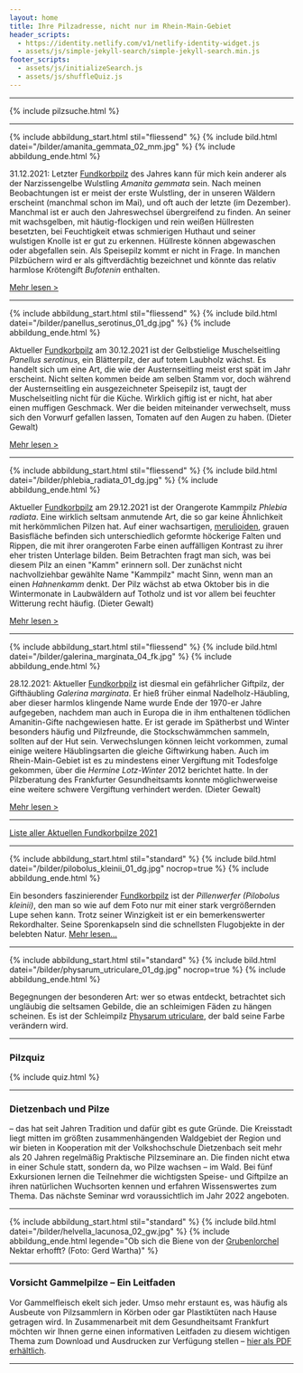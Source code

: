 ```yaml
---
layout: home
title: Ihre Pilzadresse, nicht nur im Rhein-Main-Gebiet
header_scripts:
  - https://identity.netlify.com/v1/netlify-identity-widget.js
  - assets/js/simple-jekyll-search/simple-jekyll-search.min.js
footer_scripts:
  - assets/js/initializeSearch.js
  - assets/js/shuffleQuiz.js
---
```

- - -

{% include pilzsuche.html %}

- - -

{% include abbildung_start.html stil="fliessend" %}
{% include bild.html datei="/bilder/amanita_gemmata_02_mm.jpg" %}
{% include abbildung_ende.html %}

31.12.2021: Letzter [Fundkorbpilz](AA "Glossar-") des Jahres kann für mich kein anderer als der Narzissengelbe Wulstling *Amanita gemmata* sein. Nach meinen Beobachtungen ist er meist der erste Wulstling, der in unseren Wäldern erscheint (manchmal schon im Mai), und oft auch der letzte (im Dezember). Manchmal ist er auch den Jahreswechsel übergreifend zu finden. An seiner mit wachsgelben, mit häutig-flockigen und rein weißen Hüllresten besetzten, bei Feuchtigkeit etwas schmierigen Huthaut und seiner wulstigen Knolle ist er gut zu erkennen. Hüllreste können abgewaschen oder abgefallen sein. Als Speisepilz kommt er nicht in Frage. In manchen Pilzbüchern wird er als giftverdächtig bezeichnet und könnte das relativ harmlose Krötengift *Bufotenin* enthalten.

[Mehr lesen >](/pilze/amanita-gemmata-narzissengelber-wulstling)

<div style="clear:  both"></div>

- - -

{% include abbildung_start.html stil="fliessend" %}
{% include bild.html datei="/bilder/panellus_serotinus_01_dg.jpg" %}
{% include abbildung_ende.html %}

Aktueller [Fundkorbpilz](AA "Glossar-") am 30.12.2021 ist der Gelbstielige Muschelseitling *Panellus serotinus*, ein Blätterpilz, der auf totem Laubholz wächst. Es handelt sich um eine Art, die wie der Austernseitling meist erst spät im Jahr erscheint. Nicht selten kommen beide am selben Stamm vor, doch während der Austernseitling ein ausgezeichneter Speisepilz ist, taugt der Muschelseitling nicht für die Küche. Wirklich giftig ist er nicht, hat aber einen muffigen Geschmack. Wer die beiden miteinander verwechselt, muss sich den Vorwurf gefallen lassen, Tomaten auf den Augen zu haben. (Dieter Gewalt)

[Mehr lesen >](/pilze/panellus-serotinus-gelbstieliger-muschelseitling)

<div style="clear:  both"></div>

- - -

{% include abbildung_start.html stil="fliessend" %}
{% include bild.html datei="/bilder/phlebia_radiata_01_dg.jpg" %}
{% include abbildung_ende.html %}

Aktueller [Fundkorbpilz](AA "Glossar-") am 29.12.2021 ist der Orangerote Kammpilz *Phlebia radiata*. Eine wirklich seltsam anmutende Art, die so gar keine Ähnlichkeit mit herkömmlichen Pilzen hat. Auf einer wachsartigen, [merulioiden](merulioid "Glossar"), grauen Basisfläche befinden sich unterschiedlich geformte höckerige Falten und Rippen, die mit ihrer orangeroten Farbe einen auffälligen Kontrast zu ihrer eher tristen Unterlage bilden. Beim Betrachten fragt man sich, was bei diesem Pilz an einen "Kamm" erinnern soll. Der zunächst nicht nachvollziehbar gewählte Name "Kammpilz" macht Sinn, wenn man an einen *Hahnenkamm* denkt. Der Pilz wächst ab etwa Oktober bis in die Wintermonate in Laubwäldern auf Totholz und ist vor allem bei feuchter Witterung recht häufig. (Dieter Gewalt)

[Mehr lesen >](/pilze/phlebia-radiata-orangeroter-kammpilz)

<div style="clear:  both"></div>

- - -

{% include abbildung_start.html stil="fliessend" %}
{% include bild.html datei="/bilder/galerina_marginata_04_fk.jpg" %}
{% include abbildung_ende.html %}

28.12.2021: Aktueller [Fundkorbpilz](AA "Glossar-") ist diesmal ein gefährlicher Giftpilz, der Gifthäubling *Galerina marginata*. Er hieß früher einmal Nadelholz-Häubling, aber dieser harmlos klingende Name wurde Ende der 1970-er Jahre aufgegeben, nachdem man auch in Europa die in ihm enthaltenen tödlichen Amanitin-Gifte nachgewiesen hatte. Er ist gerade im Spätherbst und Winter besonders häufig und Pilzfreunde, die Stockschwämmchen sammeln, sollten auf der Hut sein. Verwechslungen können leicht vorkommen, zumal einige weitere Häublingsarten die gleiche Giftwirkung haben. Auch im Rhein-Main-Gebiet ist es zu mindestens einer Vergiftung mit Todesfolge gekommen, über die *Hermine Lotz-Winter* 2012 berichtet hatte. In der Pilzberatung des Frankfurter Gesundheitsamts konnte möglichwerweise eine weitere schwere Vergiftung verhindert werden. (Dieter Gewalt)

[Mehr lesen >](/pilze/galerina-marginata-gifthäubling)

<div style="clear:  both"></div>

- - -

[Liste aller Aktuellen Fundkorbpilze 2021](/artikel/liste-aller-aktuellen-fundkorbpilze-2021.html)

- - -

{% include abbildung_start.html stil="standard" %}
{% include bild.html datei="/bilder/pilobolus_kleinii_01_dg.jpg" nocrop=true %}
{% include abbildung_ende.html %}

Ein besonders faszinierender [Fundkorbpilz](AA "Glossar-") ist der *Pillenwerfer (Pilobolus kleinii)*, den man so wie auf dem Foto nur mit einer stark vergrößernden Lupe sehen kann. Trotz seiner Winzigkeit ist er ein bemerkenswerter Rekordhalter. Seine Sporenkapseln sind die schnellsten Flugobjekte in der belebten Natur. [Mehr lesen...](/pilze/pilobolus-kleinii-pillenwerfer)

- - -

{% include abbildung_start.html stil="standard" %}
{% include bild.html datei="/bilder/physarum_utriculare_01_dg.jpg" nocrop=true %}
{% include abbildung_ende.html %}

Begegnungen der besonderen Art: wer so etwas entdeckt, betrachtet sich ungläubig die seltsamen Gebilde, die an schleimigen Fäden zu hängen scheinen. Es ist der Schleimpilz [Physarum utriculare](/pilze/physarum-utriculare-fadenfruchtschleimpilz), der bald seine Farbe verändern wird.

- - -

### Pilzquiz

{% include quiz.html %}

- - -

### Dietzenbach und Pilze

– das hat seit Jahren Tradition und dafür gibt es gute Gründe. Die Kreisstadt liegt mitten im größten zusammenhängenden Waldgebiet der Region und wir bieten in Kooperation mit der Volkshochschule Dietzenbach seit mehr als 20 Jahren regelmäßig Praktische Pilzseminare an. Die finden nicht etwa in einer Schule statt, sondern da, wo Pilze wachsen – im Wald. Bei fünf Exkursionen lernen die Teilnehmer die wichtigsten Speise- und Giftpilze an ihren natürlichen Wuchsorten kennen und erfahren Wissenswertes zum Thema. Das nächste Seminar wrd voraussichtlich im Jahr 2022 angeboten.  

- - -

{% include abbildung_start.html stil="standard" %}
{% include bild.html datei="/bilder/helvella_lacunosa_02_gw.jpg" %}
{% include abbildung_ende.html legende="Ob sich die Biene von der <a href='/pilze/helvella-lacunosa-grubenlorchel'>Grubenlorchel</a> Nektar erhofft?  (Foto: Gerd Wartha)" %}

- - -

### Vorsicht Gammelpilze – Ein Leitfaden

Vor Gammelfleisch ekelt sich jeder. Umso mehr erstaunt es, was häufig als Ausbeute von Pilzsammlern in Körben oder gar Plastiktüten nach Hause getragen wird. In Zusammenarbeit mit dem Gesundheitsamt Frankfurt möchten wir Ihnen gerne einen informativen Leitfaden zu diesem wichtigen Thema zum Download und Ausdrucken zur Verfügung stellen – [hier als PDF erhältlich](/assets/docs/Fundkorb.de-Gammelpilze.pdf).

- - -